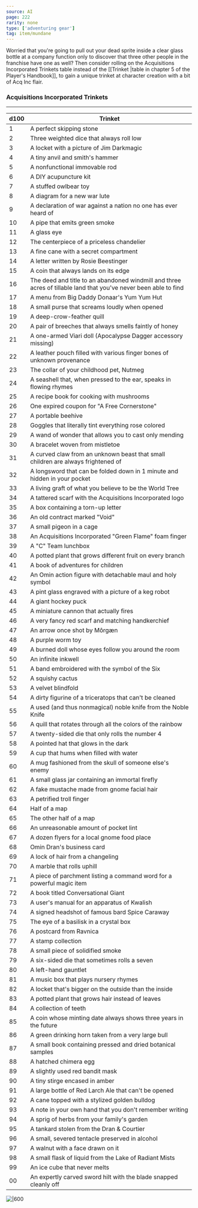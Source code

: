 ```yaml
---
source: AI
page: 222
rarity: none
type: ['adventuring gear']
tag: item/mundane
---
```


Worried that you're going to pull out your dead sprite inside a clear glass bottle at a company function only to discover that three other people in the franchise have one as well? Then consider rolling on the Acquisitions Incorporated Trinkets table instead of the [[Trinket \|table in chapter 5 of the Player's Handbook]], to gain a unique trinket at character creation with a bit of Acq Inc flair.

### Acquisitions Incorporated Trinkets
---
|d100|Trinket|
|---|-----------|
|1|A perfect skipping stone|
|2|Three weighted dice that always roll low|
|3|A locket with a picture of Jim Darkmagic|
|4|A tiny anvil and smith's hammer|
|5|A nonfunctional immovable rod|
|6|A DIY acupuncture kit|
|7|A stuffed owlbear toy|
|8|A diagram for a new war lute|
|9|A declaration of war against a nation no one has ever heard of|
|10|A pipe that emits green smoke|
|11|A glass eye|
|12|The centerpiece of a priceless chandelier|
|13|A fine cane with a secret compartment|
|14|A letter written by Rosie Beestinger|
|15|A coin that always lands on its edge|
|16|The deed and title to an abandoned windmill and three acres of tillable land that you've never been able to find|
|17|A menu from Big Daddy Donaar's Yum Yum Hut|
|18|A small purse that screams loudly when opened|
|19|A deep-crow-feather quill|
|20|A pair of breeches that always smells faintly of honey|
|21|A one-armed Viari doll (Apocalypse Dagger accessory missing)|
|22|A leather pouch filled with various finger bones of unknown provenance|
|23|The collar of your childhood pet, Nutmeg|
|24|A seashell that, when pressed to the ear, speaks in flowing rhymes|
|25|A recipe book for cooking with mushrooms|
|26|One expired coupon for "A Free Cornerstone"|
|27|A portable beehive|
|28|Goggles that literally tint everything rose colored|
|29|A wand of wonder that allows you to cast only mending|
|30|A bracelet woven from mistletoe|
|31|A curved claw from an unknown beast that small children are always frightened of|
|32|A longsword that can be folded down in 1 minute and hidden in your pocket|
|33|A living graft of what you believe to be the World Tree|
|34|A tattered scarf with the Acquisitions Incorporated logo|
|35|A box containing a torn-up letter|
|36|An old contract marked "Void"|
|37|A small pigeon in a cage|
|38|An Acquisitions Incorporated "Green Flame" foam finger|
|39|A "C" Team lunchbox|
|40|A potted plant that grows different fruit on every branch|
|41|A book of adventures for children|
|42|An Omin action figure with detachable maul and holy symbol|
|43|A pint glass engraved with a picture of a keg robot|
|44|A giant hockey puck|
|45|A miniature cannon that actually fires|
|46|A very fancy red scarf and matching handkerchief|
|47|An arrow once shot by Môrgæn|
|48|A purple worm toy|
|49|A burned doll whose eyes follow you around the room|
|50|An infinite inkwell|
|51|A band embroidered with the symbol of the Six|
|52|A squishy cactus|
|53|A velvet blindfold|
|54|A dirty figurine of a triceratops that can't be cleaned|
|55|A used (and thus nonmagical) noble knife from the Noble Knife|
|56|A quill that rotates through all the colors of the rainbow|
|57|A twenty-sided die that only rolls the number 4|
|58|A pointed hat that glows in the dark|
|59|A cup that hums when filled with water|
|60|A mug fashioned from the skull of someone else's enemy|
|61|A small glass jar containing an immortal firefly|
|62|A fake mustache made from gnome facial hair|
|63|A petrified troll finger|
|64|Half of a map|
|65|The other half of a map|
|66|An unreasonable amount of pocket lint|
|67|A dozen flyers for a local gnome food place|
|68|Omin Dran's business card|
|69|A lock of hair from a changeling|
|70|A marble that rolls uphill|
|71|A piece of parchment listing a command word for a powerful magic item|
|72|A book titled Conversational Giant|
|73|A user's manual for an apparatus of Kwalish|
|74|A signed headshot of famous bard Spice Caraway|
|75|The eye of a basilisk in a crystal box|
|76|A postcard from Ravnica|
|77|A stamp collection|
|78|A small piece of solidified smoke|
|79|A six-sided die that sometimes rolls a seven|
|80|A left-hand gauntlet|
|81|A music box that plays nursery rhymes|
|82|A locket that's bigger on the outside than the inside|
|83|A potted plant that grows hair instead of leaves|
|84|A collection of teeth|
|85|A coin whose minting date always shows three years in the future|
|86|A green drinking horn taken from a very large bull|
|87|A small book containing pressed and dried botanical samples|
|88|A hatched chimera egg|
|89|A slightly used red bandit mask|
|90|A tiny stirge encased in amber|
|91|A large bottle of Red Larch Ale that can't be opened|
|92|A cane topped with a stylized golden bulldog|
|93|A note in your own hand that you don't remember writing|
|94|A sprig of herbs from your family's garden|
|95|A tankard stolen from the Dran & Courtier|
|96|A small, severed tentacle preserved in alcohol|
|97|A walnut with a face drawn on it|
|98|A small flask of liquid from the Lake of Radiant Mists|
|99|An ice cube that never melts|
|00|An expertly carved sword hilt with the blade snapped cleanly off|

![|600](https://5e.tools/img/items/AI/Trinket.png)